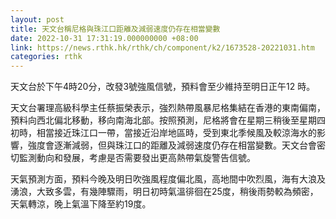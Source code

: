 ```yaml
---
layout: post
title: 天文台稱尼格與珠江口距離及減弱速度仍存在相當變數
date: 2022-10-31 17:31:19.000000000 +08:00
link: https://news.rthk.hk/rthk/ch/component/k2/1673528-20221031.htm
categories: rthk
---
```


天文台於下午4時20分，改發3號強風信號，預料會至少維持至明日正午12 時。
 
天文台署理高級科學主任蔡振榮表示，強烈熱帶風暴尼格集結在香港的東南偏南，預料向西北偏北移動，移向南海北部。按照預測，尼格將會在星期三稍後至星期四初時，相當接近珠江口一帶，當接近沿岸地區時，受到東北季候風及較涼海水的影響，強度會逐漸減弱，但與珠江口的距離及減弱速度仍存在相當變數。天文台會密切監測動向和發展，考慮是否需要發出更高熱帶氣旋警告信號。

天氣預測方面，預料今晚及明日吹強風程度偏北風，高地間中吹烈風，海有大浪及湧浪，大致多雲，有幾陣驟雨，明日初時氣溫徘徊在25度，稍後雨勢較為頻密，天氣轉涼，晚上氣溫下降至約19度。
